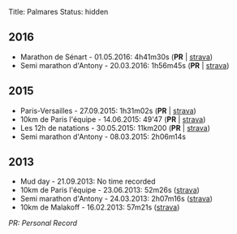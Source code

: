 Title: Palmares
Status: hidden

## 2016

* Marathon de Sénart - 01.05.2016: 4h41m30s (**PR** | [strava](https://www.strava.com/activities/565906848))
* Semi marathon d'Antony - 20.03.2016: 1h56m45s (**PR** | [strava](https://www.strava.com/activities/523187078))

## 2015

* Paris-Versailles - 27.09.2015: 1h31m02s (**PR** | [strava](https://www.strava.com/activities/401648372))
* 10km de Paris l'équipe - 14.06.2015: 49'47 (**PR** | [strava](https://www.strava.com/activities/325557395))
* Les 12h de natations - 30.05.2015: 11km200 (**PR** | [strava](https://www.strava.com/activities/325559160))
* Semi marathon d'Antony - 08.03.2015: 2h06m14s

## 2013

* Mud day - 21.09.2013: No time recorded
* 10km de Paris l'équipe - 23.06.2013: 52m26s ([strava](https://www.strava.com/activities/304020954))
* Semi marathon d'Antony - 24.03.2013: 2h07m16s ([strava](https://www.strava.com/activities/304018173))
* 10km de Malakoff - 16.02.2013: 57m21s ([strava](https://www.strava.com/activities/304016904))

*PR: Personal Record*

